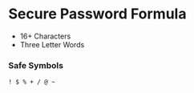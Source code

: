 # Secure Password Formula

* 16+ Characters
* Three Letter Words

### Safe Symbols

```ascii
! $ % + / @ ~
```

